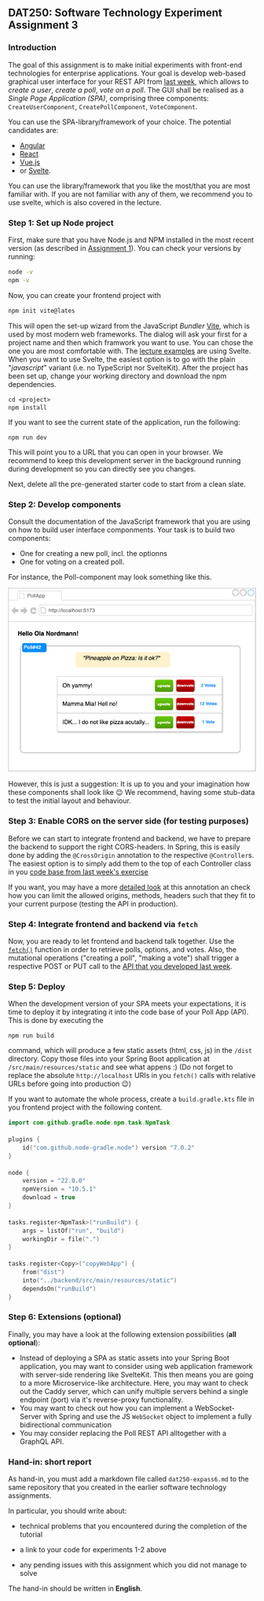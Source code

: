 ## DAT250: Software Technology Experiment Assignment 3

### Introduction

The goal of this assignment is to make initial experiments with front-end technologies for enterprise applications.
Your goal is develop web-based graphical user interface for your REST API from [last week](./expass2.md),
which allows to _create a user_, _create a poll_, _vote on a poll_. 
The GUI shall be realised as a _Single Page Application (SPA)_, comprising three components: `CreateUserComponent`, `CreatePollComponent`,
`VoteComponent`.

You can use the SPA-library/framework of your choice.
The potential candidates are:

- [Angular](https://angular.dev/)
- [React](https://react.dev/)
- [Vue.js](https://vuejs.org/)
- or [Svelte](https://svelte.dev/).

You can use the library/framework that you like the most/that you are most familiar with.
If you are not familiar with any of them, we recommend you to use svelte, which is also covered in the lecture.

### Step 1: Set up Node project

First, make sure that you have Node.js and NPM installed in the most recent version (as described in [Assignment 1](./expass1.md)).
You can check your versions by running:
```sh 
node -v
npm -v
```

Now, you can create your frontend project with 
```sh 
npm init vite@lates
```
This will open the set-up wizard from the JavaScript _Bundler_ [Vite](https://vitejs.dev/), which is used by most modern web frameworks.
The dialog will ask your first for a project name and then which framwork you want to use.
You can chose the one you are most comfortable with. The [lecture examples](../lectureexamples/l06_SPAs/) are using Svelte.
When you want to use Svelte, the easiest option is to go with the plain "_javascript_" variant (i.e. no TypeScript nor SvelteKit).
After the project has been set up, change your working directory and download the npm dependencies.

```shell
cd <project>
npm install
```

If you want to see the current state of the application, run the following:
```shell
npm run dev
```
This will point you to a URL that you can open in your browser.
We recommend to keep this development server in the background running during development so you can directly see you changes.

Next, delete all the pre-generated starter code to start from a clean slate.

### Step 2: Develop components 

Consult the documentation of the JavaScript framework that you are using on how to build user interface componments.
Your task is to build two components:
- One for creating a new poll, incl. the optionns 
- One for voting on a created poll.

For instance, the Poll-component may look something like this.

![UI Mockup](./pictures/mockup.png)

However, this is just a suggestion: It is up to you and your imagination how these components shall look like :wink:
We recommend, having some stub-data to test the initial layout and behaviour.

### Step 3: Enable CORS on the server side (for testing purposes)

Before we can start to integrate frontend and backend, 
we have to prepare the backend to support the right CORS-headers.
In Spring, this is easily done by adding the `@CrossOrigin` annotation to the respective `@Controller`s.
The easiest option is to simply add them to the top of each Controller class in you [code base from last week's exercise](./expass2.md)

If you want, you may have a more [detailed look](https://docs.spring.io/spring-framework/docs/current/javadoc-api/org/springframework/web/bind/annotation/CrossOrigin.html)
at this annotation an check how you can limit the allowed origins, methods, headers such that they fit to your current purpose 
(testing the API in production).

### Step 4: Integrate frontend and backend via `fetch`

Now, you are ready to let frontend and backend talk together.
Use the [`fetch()`](https://developer.mozilla.org/en-US/docs/Web/API/Fetch_API) function in order to retrieve polls, options, and votes.
Also, the mutational operations ("creating a poll", "making a vote") shall trigger a respective POST or PUT call to the [API that you developed last week](./expass2.md).


### Step 5: Deploy

When the development version of your SPA meets your expectations, it is time to deploy it by integrating it into the code base of your Poll App (API).
This is done by executing the 

```shell
npm run build
```
command, which will produce a few static assets (html, css, js) in the `/dist` directory.
Copy those files into your Spring Boot application at `/src/main/resources/static` and see what appens :)
(Do not forget to replace the absolute `http://localhost` URIs in you `fetch()` calls with relative URLs before going into production :wink:)

If you want to automate the whole process, create a `build.gradle.kts` file in you frontend project with the following content.

```kotlin
import com.github.gradle.node.npm.task.NpmTask

plugins {
    id("com.github.node-gradle.node") version "7.0.2"
}

node {
    version = "22.0.0"
    npmVersion = "10.5.1"
    download = true
}

tasks.register<NpmTask>("runBuild") {
    args = listOf("run", "build")
    workingDir = file(".")
}

tasks.register<Copy>("copyWebApp") {
    from("dist")
    into("../backend/src/main/resources/static")
    dependsOn("runBuild")
}

```

### Step 6: Extensions (optional)

Finally, you may have a look at the following extension possibilities (**all optional**):

- Instead of deploying a SPA as static assets into your Spring Boot application, you may want to consider using
 web application framework with server-side rendering like SvelteKit. This then means you are going to a more Microservice-like
 architecture. Here, you may want to check out the Caddy server, which can unify multiple servers behind a single endpoint (port)
 via it's reverse-proxy functionality.
- You may want to check out how you can implement a WebSocket-Server with Spring and use the JS `WebSocket` object to implement 
a fully bidirectional communication
- You may consider replacing the Poll REST API alltogether with a GraphQL API.




### Hand-in: short report

As hand-in, you must add a markdown file called `dat250-expass6.md` to the same repository that you created in the earlier software technology assignments.

In particular, you should write about:

- technical problems that you encountered during the completion of the tutorial

- a link to your code for experiments 1-2 above

- any pending issues with this assignment which you did not manage to solve

The hand-in should be written in **English**.

